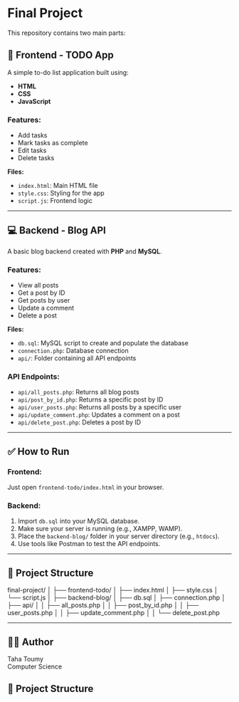 # Final Project

This repository contains two main parts:

## 📌 Frontend - TODO App

A simple to-do list application built using:

- **HTML**
- **CSS**
- **JavaScript**

### Features:

- Add tasks
- Mark tasks as complete
- Edit tasks
- Delete tasks

**Files:**
- `index.html`: Main HTML file
- `style.css`: Styling for the app
- `script.js`: Frontend logic

---

## 💻 Backend - Blog API

A basic blog backend created with **PHP** and **MySQL**.

### Features:

- View all posts
- Get a post by ID
- Get posts by user
- Update a comment
- Delete a post

**Files:**
- `db.sql`: MySQL script to create and populate the database
- `connection.php`: Database connection
- `api/`: Folder containing all API endpoints

### API Endpoints:

- `api/all_posts.php`: Returns all blog posts
- `api/post_by_id.php`: Returns a specific post by ID
- `api/user_posts.php`: Returns all posts by a specific user
- `api/update_comment.php`: Updates a comment on a post
- `api/delete_post.php`: Deletes a post by ID

---

## ✅ How to Run

### Frontend:
Just open `frontend-todo/index.html` in your browser.

### Backend:
1. Import `db.sql` into your MySQL database.
2. Make sure your server is running (e.g., XAMPP, WAMP).
3. Place the `backend-blog/` folder in your server directory (e.g., `htdocs`).
4. Use tools like Postman to test the API endpoints.

---
## 📂 Project Structure
final-project/
│
├── frontend-todo/
│ ├── index.html
│ ├── style.css
│ └── script.js
│
├── backend-blog/
│ ├── db.sql
│ ├── connection.php
│ ├── api/
│ │ ├── all_posts.php
│ │ ├── post_by_id.php
│ │ ├── user_posts.php
│ │ ├── update_comment.php
│ │ └── delete_post.php

---

## 🧑‍💻 Author

Taha Toumy  
Computer Science  

## 📂 Project Structure

